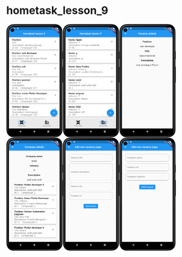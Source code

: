 # hometask_lesson_9


<p float="left">
<img align="left" width="150" height="300" src="git_images/jobs.png">
<img align="left" width="150" height="300" src="git_images/companies.png">
<img align="center" width="150" height="300" src="git_images/job_details.png">
<img align="left" width="150" height="300" src="git_images/company_details.png">
<img align="left" width="150" height="300" src="git_images/add_new_job_screen.png">
<img align="center" width="150" height="300" src="git_images/add_new_company_window.png">
</p>
